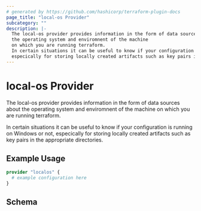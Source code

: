 ```yaml
---
# generated by https://github.com/hashicorp/terraform-plugin-docs
page_title: "local-os Provider"
subcategory: ""
description: |-
  The local-os provider provides information in the form of data sources about
  the operating system and enviromnent of the machine
  on which you are running terraform.
  In certain situations it can be useful to know if your configuration is running on Windows or not,
  especically for storing locally created artifacts such as key pairs in the appropriate directories.
---
```


# local-os Provider

The local-os provider provides information in the form of data sources about
the operating system and enviromnent of the machine
on which you are running terraform.

In certain situations it can be useful to know if your configuration is running on Windows or not,
especically for storing locally created artifacts such as key pairs in the appropriate directories.

## Example Usage

```terraform
provider "localos" {
  # example configuration here
}
```

<!-- schema generated by tfplugindocs -->
## Schema
